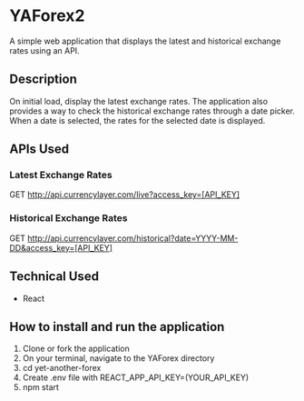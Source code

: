 # YAForex2

A simple web application that displays the latest and historical exchange rates using an API.

## Description

On initial load, display the latest exchange rates. The application also provides a way to check the historical exchange rates through a date picker. When a date is selected, the rates for the selected date is displayed.

## APIs Used

### Latest Exchange Rates

GET http://api.currencylayer.com/live?access_key=[API_KEY]

### Historical Exchange Rates

GET http://api.currencylayer.com/historical?date=YYYY-MM-DD&access_key=[API_KEY]

## Technical Used

- React

## How to install and run the application

1. Clone or fork the application
2. On your terminal, navigate to the YAForex directory
3. cd yet-another-forex
4. Create .env file with REACT_APP_API_KEY=(YOUR_API_KEY)
5. npm start
